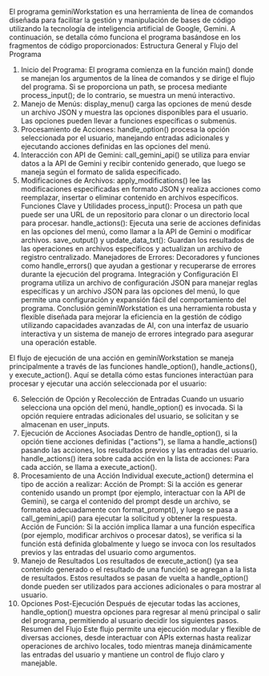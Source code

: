 El programa geminiWorkstation es una herramienta de línea de comandos diseñada para facilitar la gestión y manipulación de bases de código utilizando la tecnología de inteligencia artificial de Google, Gemini. A continuación, se detalla cómo funciona el programa basándose en los fragmentos de código proporcionados:
Estructura General y Flujo del Programa

1. Inicio del Programa:
   El programa comienza en la función main() donde se manejan los argumentos de la línea de comandos y se dirige el flujo del programa.
   Si se proporciona un path, se procesa mediante process_input(); de lo contrario, se muestra un menú interactivo.
2. Manejo de Menús:
   display_menu() carga las opciones de menú desde un archivo JSON y muestra las opciones disponibles para el usuario. Las opciones pueden llevar a funciones específicas o submenús.
3. Procesamiento de Acciones:
   handle_option() procesa la opción seleccionada por el usuario, manejando entradas adicionales y ejecutando acciones definidas en las opciones del menú.
4. Interacción con API de Gemini:
   call_gemini_api() se utiliza para enviar datos a la API de Gemini y recibir contenido generado, que luego se maneja según el formato de salida especificado.
5. Modificaciones de Archivos:
   apply_modifications() lee las modificaciones especificadas en formato JSON y realiza acciones como reemplazar, insertar o eliminar contenido en archivos específicos.
   Funciones Clave y Utilidades
   process_input(): Procesa un path que puede ser una URL de un repositorio para clonar o un directorio local para procesar.
   handle_actions(): Ejecuta una serie de acciones definidas en las opciones del menú, como llamar a la API de Gemini o modificar archivos.
   save_output() y update_data_txt(): Guardan los resultados de las operaciones en archivos específicos y actualizan un archivo de registro centralizado.
   Manejadores de Errores: Decoradores y funciones como handle_errors() que ayudan a gestionar y recuperarse de errores durante la ejecución del programa.
   Integración y Configuración
   El programa utiliza un archivo de configuración JSON para manejar reglas específicas y un archivo JSON para las opciones del menú, lo que permite una configuración y expansión fácil del comportamiento del programa.
   Conclusión
   geminiWorkstation es una herramienta robusta y flexible diseñada para mejorar la eficiencia en la gestión de código utilizando capacidades avanzadas de AI, con una interfaz de usuario interactiva y un sistema de manejo de errores integrado para asegurar una operación estable.

El flujo de ejecución de una acción en geminiWorkstation se maneja principalmente a través de las funciones handle_option(), handle_actions(), y execute_action(). Aquí se detalla cómo estas funciones interactúan para procesar y ejecutar una acción seleccionada por el usuario:

6. Selección de Opción y Recolección de Entradas
   Cuando un usuario selecciona una opción del menú, handle_option() es invocada.
   Si la opción requiere entradas adicionales del usuario, se solicitan y se almacenan en user_inputs.
7. Ejecución de Acciones Asociadas
   Dentro de handle_option(), si la opción tiene acciones definidas ("actions"), se llama a handle_actions() pasando las acciones, los resultados previos y las entradas del usuario.
   handle_actions() itera sobre cada acción en la lista de acciones:
   Para cada acción, se llama a execute_action().
8. Procesamiento de una Acción Individual
   execute_action() determina el tipo de acción a realizar:
   Acción de Prompt: Si la acción es generar contenido usando un prompt (por ejemplo, interactuar con la API de Gemini), se carga el contenido del prompt desde un archivo, se formatea adecuadamente con format_prompt(), y luego se pasa a call_gemini_api() para ejecutar la solicitud y obtener la respuesta.
   Acción de Función: Si la acción implica llamar a una función específica (por ejemplo, modificar archivos o procesar datos), se verifica si la función está definida globalmente y luego se invoca con los resultados previos y las entradas del usuario como argumentos.
9. Manejo de Resultados
   Los resultados de execute_action() (ya sea contenido generado o el resultado de una función) se agregan a la lista de resultados.
   Estos resultados se pasan de vuelta a handle_option() donde pueden ser utilizados para acciones adicionales o para mostrar al usuario.
10. Opciones Post-Ejecución
    Después de ejecutar todas las acciones, handle_option() muestra opciones para regresar al menú principal o salir del programa, permitiendo al usuario decidir los siguientes pasos.
    Resumen del Flujo
    Este flujo permite una ejecución modular y flexible de diversas acciones, desde interactuar con APIs externas hasta realizar operaciones de archivo locales, todo mientras maneja dinámicamente las entradas del usuario y mantiene un control de flujo claro y manejable.
